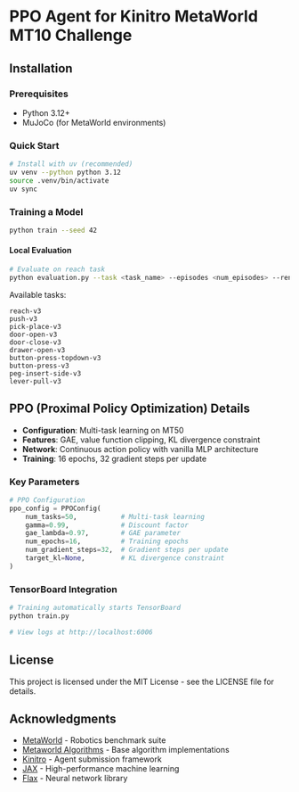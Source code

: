 # PPO Agent for Kinitro MetaWorld MT10 Challenge
## Installation

### Prerequisites
- Python 3.12+
- MuJoCo (for MetaWorld environments)

### Quick Start

```bash
# Install with uv (recommended)
uv venv --python python 3.12
source .venv/bin/activate
uv sync
```

### Training a Model
```bash
python train --seed 42
```


#### Local Evaluation
```bash
# Evaluate on reach task
python evaluation.py --task <task_name> --episodes <num_episodes> --render-mode <human|rgb_array> --model-path <path_to_trained_model>
```
Available tasks:
```
reach-v3
push-v3
pick-place-v3
door-open-v3
door-close-v3
drawer-open-v3
button-press-topdown-v3
button-press-v3
peg-insert-side-v3
lever-pull-v3
```

## PPO (Proximal Policy Optimization) Details
- **Configuration**: Multi-task learning on MT50
- **Features**: GAE, value function clipping, KL divergence constraint
- **Network**: Continuous action policy with vanilla MLP architecture
- **Training**: 16 epochs, 32 gradient steps per update


### Key Parameters

```python
# PPO Configuration
ppo_config = PPOConfig(
    num_tasks=50,           # Multi-task learning
    gamma=0.99,             # Discount factor
    gae_lambda=0.97,        # GAE parameter
    num_epochs=16,          # Training epochs
    num_gradient_steps=32,  # Gradient steps per update
    target_kl=None,         # KL divergence constraint
)
```

### TensorBoard Integration
```bash
# Training automatically starts TensorBoard
python train.py

# View logs at http://localhost:6006
```

## License

This project is licensed under the MIT License - see the LICENSE file for details.

## Acknowledgments

- [MetaWorld](https://github.com/rlworkgroup/metaworld) - Robotics benchmark suite
- [Metaworld Algorithms](https://github.com/rainx0r/metaworld-algorithms) - Base algorithm implementations
- [Kinitro](https://github.com/threetau/kinitro) - Agent submission framework
- [JAX](https://github.com/google/jax) - High-performance machine learning
- [Flax](https://github.com/google/flax) - Neural network library
